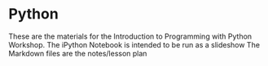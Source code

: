 # Python
These are the materials for the Introduction to Programming with Python Workshop. 
The iPython Notebook is intended to be run as a slideshow
The Markdown files are the notes/lesson plan
